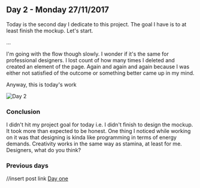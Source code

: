 ## Day 2 - Monday 27/11/2017
Today is the second day I dedicate to this project. The goal I have is to at least finish the mockup. Let's start.

...

I'm going with the flow though slowly. I wonder if it's the same for professional designers. I lost count of how many times I deleted and created an element of the page. Again and again and again because I was either not satisfied of the outcome or something better came up in my mind. 

Anyway, this is today's work

![Day 2](day2.png?raw=true)


### Conclusion
I didn't hit my project goal for today i.e. I didn't finish to design the mockup. It took more than expected to be honest. One thing I noticed while working on it was that designing is kinda like programming in terms of energy demands. Creativity works in the same way as stamina, at least for me.
Designers, what do you think? 


### Previous days 
//insert post link
[Day one](https://discussions.udacity.com/t/css-zen-garden-day-one-26-11-2017/465013)
